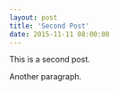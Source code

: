 ```yaml
---
layout: post
title: 'Second Post'
date: 2015-11-11 08:00:00
---
```


This is a second post.

Another paragraph.
